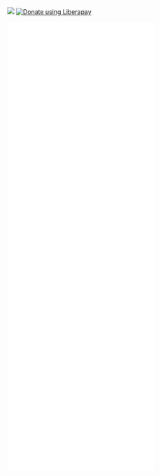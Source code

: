 <img src="https://img.shields.io/liberapay/receives/FSCorrupt.svg?logo=liberapay">
<script src="https://liberapay.com/FSCorrupt/widgets/button.js"></script>
<noscript><a href="https://liberapay.com/FSCorrupt/donate"><img alt="Donate using Liberapay" src="https://liberapay.com/assets/widgets/donate.svg"></a></noscript>

![metrics](./github-metrics.svg)
